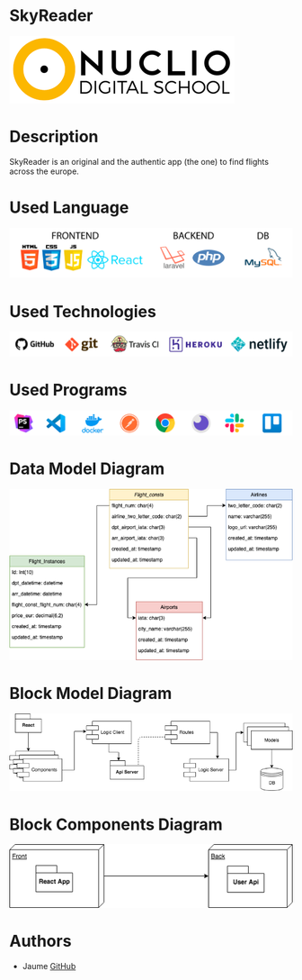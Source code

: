 # SkyReader
![NUCLIO](nuclio_logo.png)


# Description
SkyReader is an original and the authentic app (the one) to find flights across the europe. 


# Used Language
![USED LANGUAGE](languages.gif)


# Used Technologies
![USED TECHNOLOGIES](technologies.gif)


# Used Programs
![USED PROGRAMS](programs.gif)


# Data Model Diagram
![DATA MODEL](data_model.png) 


# Block Model Diagram
![BLOCK MODEL](block_model.png)


# Block Components Diagram
![BLOCK COMPONENTS](block_components.png)



# Authors
- Jaume [GitHub](https://github.com/jaumeserr)


